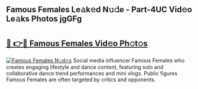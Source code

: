 ## Famous Females Le𝚊k𝚎d N𝚞𝚍e - Part-4UC Vid𝚎o Le𝚊ks Photos jgGFg

# <h2><a href="http://fbfrxs.evod.top/?m=Famous+Females">🔗 👉🔴 Famous Females Vid𝚎o Ph𝚘t𝚘s</a></h2>

[![Famous Females N𝚞d𝚎s](https://i.imgur.com/8V9OHl7.gif)](http://fbfrxs.evod.top/?m=Famous+Females)
Social media influencer Famous Females who creates engaging lifestyle and dance content, featuring solo and collaborative dance trend performances and mini vlogs. Public figures Famous Females are often targeted by critics and opponents. 
